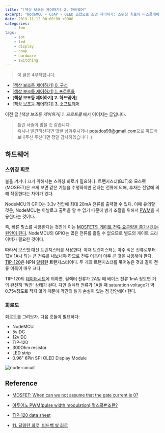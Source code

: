 ```yaml
---
title: "[책상 보조등 제어하기] 2. 하드웨어"
excerpt: "NodeMCU + CoAP + OLED 조합으로 조명 제어하기: 스위칭 회로와 디스플레이"
date: 2019-11-12 00:00:00 +0900
categories:
    - fun
tags:
    - iot
    - led
    - display
    - coap
    - hardware
    - switching
---
```


> 이 글은 4부작입니다.
- [[책상 보조등 제어하기] 0. 구성](https://potados99.github.io/fun/coap-light-0)
- [[책상 보조등 제어하기] 1. 프로토콜](https://potados99.github.io/fun/coap-light-1)
- **[책상 보조등 제어하기] 2. 하드웨어]**
- [[책상 보조등 제어하기] 3. 소프트웨어](https://potados99.github.io/fun/coap-light-3)

이전 글 *\[책상 보조등 제어하기\] 1. 프로토콜* 에서 이어지는 글입니다.

> 틀린 서술이 많을 것 같습니다.     
혹시나 발견하신다면 댓글 남겨주시거나 <potados99@gmail.com>으로 피드백 보내주신 주신다면 정말 감사하겠습니다 :)

## 하드웨어

### 스위칭 회로

불을 켜거나 끄기 위해서는 스위칭 회로가 필요하다. 트랜지스터(BJT)와 모스펫(MOSFET)은 크게 보면 같은 기능을 수행하지만 전자는 전류에 의해, 후자는 전압에 의해 작동한다는 차이가 있다.

NodeMCU의 GPIO는 3.3v 전압에 최대 20mA 전류를 출력할 수 있다. 이때 유의할 것은, NodeMCU는 아날로그 출력을 할 수 없기 때문에 밝기 조절을 위해서 [PWM](https://thrillfighter.tistory.com/589)을 사용한다는 것이다.

즉, 빠른 펄스를 사용한다는 것인데 이는 [MOSFET의 게이트 전류 요구량을 증가시키는 원인이 된다](https://electronics.stackexchange.com/questions/31594/mosfet-when-can-we-not-assume-that-the-gate-current-is-0). NodeMCU의 GPIO는 많은 전류를 흘릴 수 없으므로 별도의 게이트 드라이버가 필요한 것이다.

따라서 모스펫 대신 트랜지스터를 사용한다. 이때 트랜지스터는 아주 작은 전류로부터 12V 1A나 되는 큰 전류를 내보내야 하므로 전류 이득이 아주 큰 것을 사용해야 한다. [TIP-120](https://www.onsemi.com/pub/Collateral/TIP120-D.PDF)은 NPN [달링턴](https://mathphysics.tistory.com/334) 트랜지스터이다. 두 개의 트랜지스터를 묶어놓은 것과 같아 전류 이득이 매우 크다.

TIP-120의 [데이터시트](https://www.onsemi.com/pub/Collateral/TIP120-D.PDF)에 의하면, 컬렉터 전류가 2A일 때 베이스 전류 1mA 정도면 거의 완전히 '켜진' 상태가 된다. 다만 컬렉터 전류가 1A일 때 saturation voltage가 약 0.75v정도로 적지 않기 때문에 약간의 밝기 손실이 있는 점 감안해야 한다.

### 회로도

회로도를 그려보자. 다음 것들이 필요하다:

 - NodeMCU
 - 5v DC
 - 12v DC
 - TIP-120
 - 300Ohm resistor
 - LED strip
 - 0.96" 6Pin SPI OLED Display Module

![node-circuit](https://i.imgur.com/Y3wwSeg.png)


## Reference
- [MOSFET: When can we not assume that the gate current is 0?](https://electronics.stackexchange.com/questions/31594/mosfet-when-can-we-not-assume-that-the-gate-current-is-0)

- [아두이노 PWM(pulse width modulation) 펄스폭변조란?](https://thrillfighter.tistory.com/589)

- [TIP-120 data sheet](https://www.onsemi.com/pub/Collateral/TIP120-D.PDF)

- [11. 달링턴 회로, 피드백 쌍 회로](https://mathphysics.tistory.com/334)
